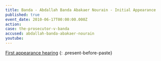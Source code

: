 ```yaml
---
title: Banda - Abdallah Banda Abakaer Nourain - Initial Appearance
published: true
event_date: 2010-06-17T00:00:00.000Z
action:
case: the-prosecutor-v-banda
accused: abdallah-banda-abakaer-nourain
youtube:
---
```



[First appearance hearing](https://youtu.be/YvFXgt-gRE0)
{: .present-before-paste}